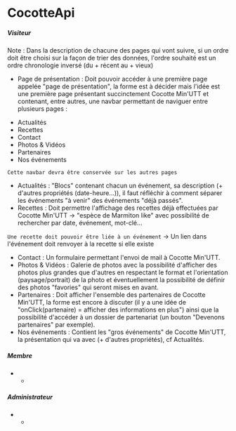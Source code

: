 # CocotteApi

##### Visiteur
Note : Dans la description de chacune des pages qui vont suivre, si un ordre doit être choisi sur la façon de trier des données, l'ordre souhaité est un ordre chronologie inversé (du + récent au + vieux)

* Page de présentation :
Doit pouvoir accéder à une première page appelée "page de présentation", la forme est à décider mais l'idée est une première page présentant succinctement Cocotte Min'UTT et contenant, entre autres, une navbar permettant de naviguer entre plusieurs pages :
 - Actualités
 - Recettes
 - Contact
 - Photos & Vidéos
 - Partenaires
 - Nos événements

`Cette navbar devra être conservée sur les autres pages`

* Actualités :
"Blocs" contenant chacun un événement, sa description (+ d'autres propriétés (date-heure...)), il faut réfléchir à comment séparer les événements "à venir" des événements "déjà passés".
* Recettes :
Doit permettre l'affichage des recettes déjà effectuées par Cocotte Min'UTT -> "espèce de Marmiton like" avec possibilité de rechercher par date, événement, mot-clé...

`Une recette doit pouvoir être liée à un événement` -> Un lien dans l'événement doit renvoyer à la recette si elle existe

* Contact :
Un formulaire permettant l'envoi de mail à Cocotte Min'UTT.
* Photos & Vidéos :
Galerie de photos avec la possibilité d'afficher des photos plus grandes que d'autres en respectant le format et l'orientation (paysage/portrait) de la photo et éventuellement la possibilité de définir des photos "favories" qui seront mises en avant.
* Partenaires :
Doit afficher l'ensemble des partenaires de Cocotte Min'UTT, la forme est encore à discuter (il y a une idée de "onClick(partenaire) = afficher des informations en plus") ainsi que la possibilité d'accéder à un dossier de partenariat (un bouton "Devenons partenaires" par exemple).
* Nos événements :
Contient les "gros événements" de Cocotte Min'UTT, la présentation qui va avec (+ d'autres propriétés), cf Actualités.

##### Membre
* -

##### Administrateur
* -
